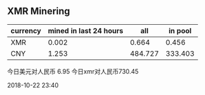 ## XMR Minering

|currency|mined in last 24 hours|all|in pool|
|---|---|---|---|
|XMR|0.002|0.664|0.456|
|CNY|1.253|484.727|333.403|

今日美元对人民币 6.95	今日xmr对人民币730.45


2018-10-22 23:40